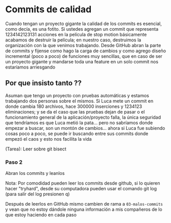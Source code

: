 # Commits de calidad 

Cuando tengan un proyecto gigante la calidad de los commits es esencial, como decía, es una fotito. Si ustedes agregan un commit que representa 1234142123131 acciones en la película de stop motion básicamente acabamos de destruir la película; en nuestro caso, destruimos la organización con la que venimos trabajando. Desde GitHub abran la parte de commits y fijense como hago la carga de cambios y como agrego diseño incremental (poco a poco) de funciones muy sencillas, que en caso de ser un proyecto gigante y mandarse toda una feature en un solo commit nos estaríamos arriesgando

## Por que insisto tanto ??

Asuman que tengo un proyecto con pruebas automáticas y estamos trabajando dos personas sobre el mismos. Si Luca mete un commit en donde cambia 180 archivos, hace 300000 inserciones y 1234123 eliminaciones; y se da el caso que las pruebas dejan de pasar o el funcionamiento general de la aplicación/proyecto falla, la única seguridad que tendríamos es que Luca metió la pata... pero no sabríamos donde empezar a buscar, son un montón de cambios... ahora si Luca fue subiendo cosas poco a poco, se puede ir buscando entre sus commits donde empezó el caos y esto nos facilita la vida 

(Tarea): Leer sobre git bisect 

### Paso 2 

Abran los commits y leanlos 

Nota: Por comodidad pueden leer los commits desde github, si lo quieren hacer "tryhard", desde su computadora pueden usar el comando git log (para salir del log presionen q)

Después de leerlos en GitHub mismo cambien de rama a `03-malos-commits` y vean que no estoy dándole ninguna información a mis compañeros de lo que estoy haciendo en cada paso 
